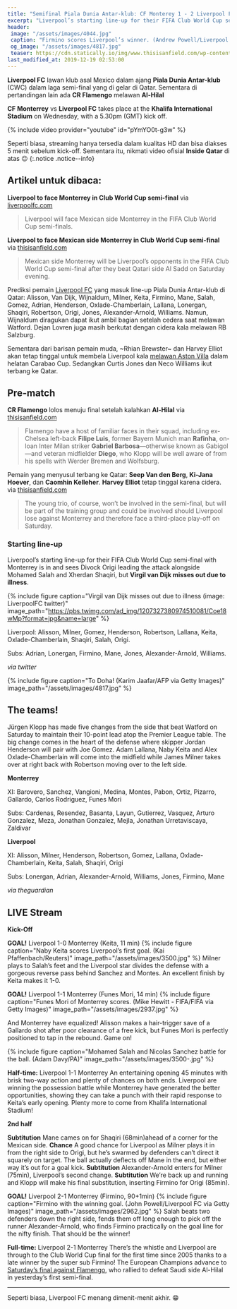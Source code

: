 ```yaml
---
title: "Semifinal Piala Dunia Antar-klub: CF Monterey 1 - 2 Liverpool FC"
excerpt: "Liverpool’s starting line-up for their FIFA Club World Cup semi-final with Monterrey is in"
header:
 image: "/assets/images/4044.jpg"
 caption: "Firmino scores Liverpool’s winner. (Andrew Powell/Liverpool FC via Getty Images)"
 og_image: "/assets/images/4817.jpg"
 teaser: https://cdn.statically.io/img/www.thisisanfield.com/wp-content/uploads/P2019-12-14-FIFACWC_Monterrey_Al_Sadd-3-324x235.jpg
last_modified_at: 2019-12-19 02:53:00
---
```

**Liverpool FC** lawan klub asal Mexico dalam ajang **Piala Dunia Antar-klub** (CWC) dalam laga semi-final yang di gelar di Qatar. Sementara di pertandingan lain ada **CR Flamengo** melawan **Al-Hilal**

**CF Monterrey** vs **Liverpool FC** takes place at the **Khalifa International Stadium** on Wednesday, with a 5.30pm (GMT) kick off.

{% include video provider="youtube" id="pYmYO0t-g3w" %}

Seperti biasa, streaming hanya tersedia dalam kualitas HD dan bisa diakses 5 menit sebelum kick-off. Sementara itu, nikmati video ofisial **Inside Qatar** di atas 😉
{:.notice .notice--info}

## Artikel untuk dibaca:

**Liverpool to face Monterrey in Club World Cup semi-final** via [liverpoolfc.com](https://www.liverpoolfc.com/news/first-team/378061-liverpool-to-face-monterrey-in-club-world-cup-semi-final)
> Liverpool will face Mexican side Monterrey in the FIFA Club World Cup semi-finals.

**Liverpool to face Mexican side Monterrey in Club World Cup semi-final** via [thisisanfield.com](https://www.thisisanfield.com/2019/12/liverpool-to-face-mexican-side-monterrey-in-club-world-cup-semi-final/)
> Mexican side Monterrey will be Liverpool’s opponents in the FIFA Club World Cup semi-final after they beat Qatari side Al Sadd on Saturday evening.

Prediksi pemain [Liverpool FC](/liverpool) yang masuk line-up Piala Dunia Antar-klub di Qatar: Alisson, Van Dijk, Wijnaldum, Milner, Keita, Firmino, Mane, Salah, Gomez, Adrian, Henderson, Oxlade-Chamberlain, Lallana, Lonergan, Shaqiri, Robertson, Origi, Jones, Alexander-Arnold, Williams. Namun, Wijnaldum diragukan dapat ikut ambil bagian setelah cedera saat melawan Watford. Dejan Lovren juga masih berkutat dengan cidera kala melawan RB Salzburg.

Sementara dari barisan pemain muda, ~Rhian Brewster~ dan Harvey Elliot akan tetap tinggal untuk membela Liverpool kala [melawan Aston Villa](/liverpool/carabao-vs-aston-villa/) dalam helatan Carabao Cup. Sedangkan Curtis Jones dan Neco Williams ikut terbang ke Qatar.

## Pre-match

**CR Flamengo** lolos menuju final setelah kalahkan **Al-Hilal** via [thisisanfield.com](https://www.thisisanfield.com/2019/12/flamengo-book-place-in-club-world-cup-final-despite-tough-semi-final/)
> Flamengo have a host of familiar faces in their squad, including ex-Chelsea left-back **Filipe Luis**, former Bayern Munich man **Rafinha**, on-loan Inter Milan striker **Gabriel Barbosa**—otherwise known as Gabigol—and veteran midfielder **Diego**, who Klopp will be well aware of from his spells with Werder Bremen and Wolfsburg.

Pemain yang menyusul terbang ke Qatar: **Seep Van den Berg**, **Ki-Jana Hoever**, dan **Caomhin Kelleher**. **Harvey Elliot** tetap tinggal karena cidera. via [thisisanfield.com](https://www.thisisanfield.com/2019/12/young-liverpool-trio-head-to-qatar-but-harvey-elliott-misses-out/)
> The young trio, of course, won’t be involved in the semi-final, but will be part of the training group and could be involved should Liverpool lose against Monterrey and therefore face a third-place play-off on Saturday.

### Starting line-up

Liverpool’s starting line-up for their FIFA Club World Cup semi-final with Monterrey is in and sees Divock Origi leading the attack alongside Mohamed Salah and Xherdan Shaqiri, but **Virgil van Dijk misses out due to illness**.

{% include figure caption="Virgil van Dijk misses out due to illness (image: LiverpoolFC twitter)" image_path="https://pbs.twimg.com/ad_img/1207327380974510081/Coe18wMp?format=jpg&name=large" %}

Liverpool: Alisson, Milner, Gomez, Henderson, Robertson, Lallana, Keita, Oxlade-Chamberlain, Shaqiri, Salah, Origi.

Subs: Adrian, Lonergan, Firmino, Mane, Jones, Alexander-Arnold, Williams.

_via twitter_

{% include figure caption="To Doha! (Karim Jaafar/AFP via Getty Images)" image_path="/assets/images/4817.jpg" %}

## The teams!

Jürgen Klopp has made five changes from the side that beat Watford on Saturday to maintain their 10-point lead atop the Premier League table. The big change comes in the heart of the defense where skipper Jordan Henderson will pair with Joe Gomez. Adam Lallana, Naby Keita and Alex Oxlade-Chamberlain will come into the midfield while James Milner takes over at right back with Robertson moving over to the left side.

**Monterrey**

XI: Barovero, Sanchez, Vangioni, Medina, Montes, Pabon, Ortiz, Pizarro, Gallardo, Carlos Rodriguez, Funes Mori

Subs: Cardenas, Resendez, Basanta, Layun, Gutierrez, Vasquez, Arturo Gonzalez, Meza, Jonathan Gonzalez, MejIa, Jonathan Urretaviscaya, Zaldivar

**Liverpool**

XI: Alisson, Milner, Henderson, Robertson, Gomez, Lallana, Oxlade-Chamberlain, Keita, Salah, Shaqiri, Origi

Subs: Lonergan, Adrian, Alexander-Arnold, Williams, Jones, Firmino, Mane

_via theguardian_

## LIVE Stream

**Kick-Off**

**GOAL!** Liverpool 1-0 Monterrey (Keita, 11 min)
{% include figure caption="Naby Keita scores Liverpool’s first goal. (Kai Pfaffenbach/Reuters)" image_path="/assets/images/3500.jpg" %}
Milner plays to Salah’s feet and the Liverpool star divides the defense with a gorgeous reverse pass behind Sanchez and Montes. An excellent finish by Keita makes it 1-0.

**GOAL!** Liverpool 1-1 Monterrey (Funes Mori, 14 min)
{% include figure caption="Funes Mori of Monterrey scores. (Mike Hewitt - FIFA/FIFA via Getty Images)" image_path="/assets/images/2937.jpg" %}

And Monterrey have equalized! Alisson makes a hair-trigger save of a Gallardo shot after poor clearance of a free kick, but Funes Mori is perfectly positioned to tap in the rebound. Game on!

{% include figure caption="Mohamed Salah and Nicolas Sanchez battle for the ball. (Adam Davy/PA)" image_path="/assets/images/3500-.jpg" %}

**Half-time:** Liverpool 1-1 Monterrey
An entertaining opening 45 minutes with brisk two-way action and plenty of chances on both ends. Liverpool are winning the possession battle while Monterrey have generated the better opportunities, showing they can take a punch with their rapid response to Keita’s early opening. Plenty more to come from Khalifa International Stadium!

**2nd half**

**Subtitution** Mane cames on for Shaqiri (68min)ahead of a corner for the Mexican side.
**Chance** A good chance for Liverpool as Milner plays it in from the right side to Origi, but he’s swarmed by defenders can’t direct it squarely on target. The ball actually deflects off Mane in the end, but either way it’s out for a goal kick. 
**Subtitution** Alexander-Arnold enters for Milner (75min), Liverpool’s second change.
**Subtitution** We’re back up and running and Klopp will make his final substitution, inserting Firmino for Origi (85min).

**GOAL!** Liverpool 2-1 Monterrey (Firmino, 90+1min)
{% include figure caption="Firmino with the winning goal. (John Powell/Liverpool FC via Getty Images)" image_path="/assets/images/2962.jpg" %}
Salah beats two defenders down the right side, fends them off long enough to pick off the runner Alexander-Arnold, who finds Firmino practically on the goal line for the nifty finish. That should be the winner!

**Full-time:** Liverpool 2-1 Monterrey
There’s the whistle and Liverpool are through to the Club World Cup final for the first time since 2005 thanks to a late winner by the super sub Firmino! The European Champions advance to [Saturday’s final against Flamengo](/liverpool/cwc-vs-flamengo/), who rallied to defeat Saudi side Al-Hilal in yesterday’s first semi-final.

***

Seperti biasa, Liverpool FC menang dimenit-menit akhir. 😁
